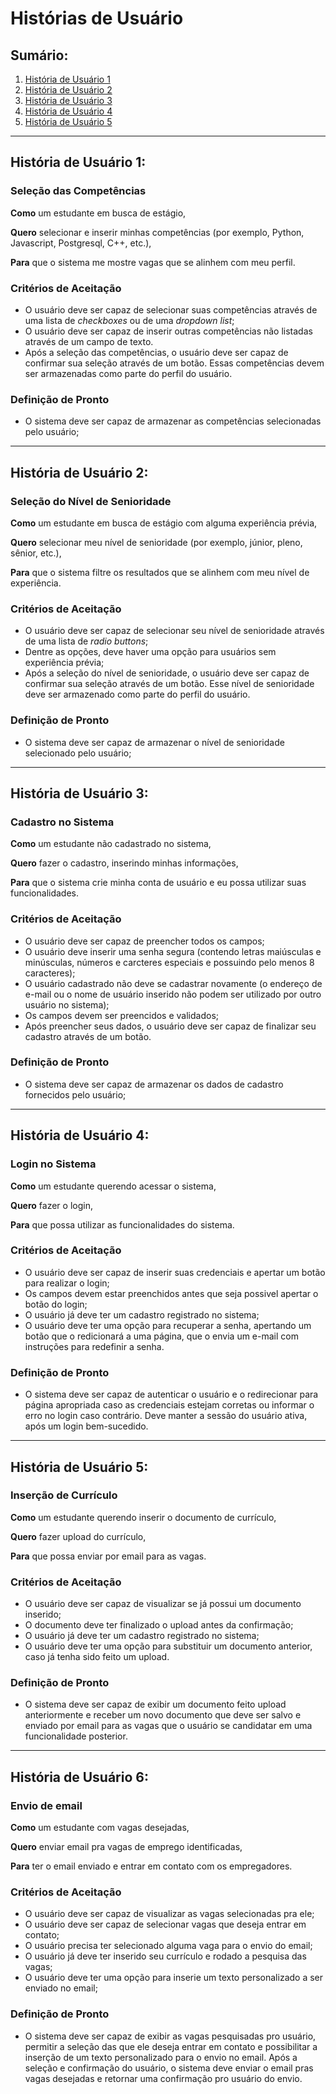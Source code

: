 # Histórias de Usuário

## Sumário:

1. [História de Usuário 1](#história-de-usuário-1)
2. [História de Usuário 2](#história-de-usuário-2)
3. [História de Usuário 3](#história-de-usuário-3)
4. [História de Usuário 4](#história-de-usuário-4)
5. [História de Usuário 5](#história-de-usuário-5)

---

## História de Usuário 1:

### Seleção das Competências

**Como** um estudante em busca de estágio,

**Quero** selecionar e inserir minhas competências (por exemplo, Python, Javascript, Postgresql, C++, etc.),

**Para** que o sistema me mostre vagas que se alinhem com meu perfil.

### Critérios de Aceitação

- O usuário deve ser capaz de selecionar suas competências através de uma lista de _checkboxes_ ou de uma _dropdown list_;
- O usuário deve ser capaz de inserir outras competências não listadas através de um campo de texto.
- Após a seleção das competências, o usuário deve ser capaz de confirmar sua seleção através de um botão. Essas competências devem ser armazenadas como parte do perfil do usuário.

### Definição de Pronto

- O sistema deve ser capaz de armazenar as competências selecionadas pelo usuário;

---

## História de Usuário 2:

### Seleção do Nível de Senioridade

**Como** um estudante em busca de estágio com alguma experiência prévia,

**Quero** selecionar meu nível de senioridade (por exemplo, júnior, pleno, sênior, etc.),

**Para** que o sistema filtre os resultados que se alinhem com meu nível de experiência.

### Critérios de Aceitação

- O usuário deve ser capaz de selecionar seu nível de senioridade através de uma lista de _radio buttons_;
- Dentre as opções, deve haver uma opção para usuários sem experiência prévia;
- Após a seleção do nível de senioridade, o usuário deve ser capaz de confirmar sua seleção através de um botão. Esse nível de senioridade deve ser armazenado como parte do perfil do usuário.

### Definição de Pronto

- O sistema deve ser capaz de armazenar o nível de senioridade selecionado pelo usuário;

---

## História de Usuário 3:

### Cadastro no Sistema

**Como** um estudante não cadastrado no sistema,

**Quero** fazer o cadastro, inserindo minhas informações,

**Para** que o sistema crie minha conta de usuário e eu possa utilizar suas funcionalidades.

### Critérios de Aceitação

- O usuário deve ser capaz de preencher todos os campos;
- O usuário deve inserir uma senha segura (contendo letras maiúsculas e minúsculas, números e carcteres especiais e possuindo pelo menos 8 caracteres);
- O usuário cadastrado não deve se cadastrar novamente (o endereço de e-mail ou o nome de usuário inserido não podem ser utilizado por outro usuário no sistema);
- Os campos devem ser preencidos e validados;
- Após preencher seus dados, o usuário deve ser capaz de finalizar seu cadastro através de um botão.

### Definição de Pronto

- O sistema deve ser capaz de armazenar os dados de cadastro fornecidos pelo usuário;

---

## História de Usuário 4:

### Login no Sistema

**Como** um estudante querendo acessar o sistema,

**Quero** fazer o login,

**Para** que possa utilizar as funcionalidades do sistema.

### Critérios de Aceitação

- O usuário deve ser capaz de inserir suas credenciais e apertar um botão para realizar o login;
- Os campos devem estar preenchidos antes que seja possivel apertar o botão do login;
- O usuário já deve ter um cadastro registrado no sistema;
- O usuário deve ter uma opção para recuperar a senha, apertando um botão que o redicionará a uma página, que o envia um e-mail com instruções para redefinir a senha.

### Definição de Pronto

- O sistema deve ser capaz de autenticar o usuário e o redirecionar para página apropriada caso as credenciais estejam corretas ou informar o erro no login caso contrário. Deve manter a sessão do usuário ativa, após um login bem-sucedido.

---

## História de Usuário 5:

### Inserção de Currículo

**Como** um estudante querendo inserir o documento de currículo,

**Quero** fazer upload do currículo,

**Para** que possa enviar por email para as vagas.

### Critérios de Aceitação

- O usuário deve ser capaz de visualizar se já possui um documento inserido;
- O documento deve ter finalizado o upload antes da confirmação;
- O usuário já deve ter um cadastro registrado no sistema;
- O usuário deve ter uma opção para substituir um documento anterior, caso já tenha sido feito um upload.

### Definição de Pronto

- O sistema deve ser capaz de exibir um documento feito upload anteriormente e receber um novo documento que deve ser salvo e enviado por email para as vagas que o usuário se candidatar em uma funcionalidade posterior.

---

## História de Usuário 6:

### Envio de email

**Como** um estudante com vagas desejadas,

**Quero** enviar email pra vagas de emprego identificadas,

**Para** ter o email enviado e entrar em contato com os empregadores.

### Critérios de Aceitação

- O usuário deve ser capaz de visualizar as vagas selecionadas pra ele;
- O usuário deve ser capaz de selecionar vagas que deseja entrar em contato;
- O usuário precisa ter selecionado alguma vaga para o envio do email;
- O usuário já deve ter inserido seu currículo e rodado a pesquisa das vagas;
- O usuário deve ter uma opção para inserie um texto personalizado a ser enviado no email;

### Definição de Pronto

- O sistema deve ser capaz de exibir as vagas pesquisadas pro usuário, permitir a seleção das que ele deseja entrar em contato e possibilitar a inserção de um texto personalizado para o envio no email. Após a seleção e confirmação do usuário, o sistema deve enviar o email pras vagas desejadas e retornar uma confirmação pro usuário do envio.
